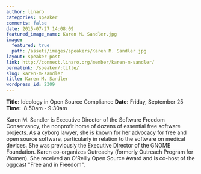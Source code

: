 ```yaml
---
author: linaro
categories: speaker
comments: false
date: 2015-07-27 14:08:09
featured_image_name: Karen M. Sandler.jpg
image:
  featured: true
  path: /assets/images/speakers/Karen M. Sandler.jpg
layout: speaker-post
link: http://connect.linaro.org/member/karen-m-sandler/
permalink: /speaker/:title/
slug: karen-m-sandler
title: Karen M. Sandler
wordpress_id: 2309
---
```


**Title:** Ideology in Open Source Compliance
**Date:** Friday, September 25
**Time:**  8:50am - 9:30am
  

Karen M. Sandler is Executive Director of the Software Freedom Conservancy, the nonprofit home of dozens of essential free software projects. As a cyborg lawyer, she is known for her advocacy for free and open source software, particularly in relation to the software on medical devices. She was previously the Executive Director of the GNOME Foundation. Karen co-organizes Outreachy (formerly Outreach Program for Women). She received an O'Reilly Open Source Award and is co-host of the oggcast "Free and in Freedom".